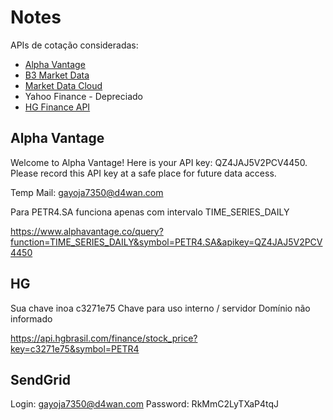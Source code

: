 # Notes

APIs de cotação consideradas:

- [Alpha Vantage](https://www.alphavantage.co/)
- [B3 Market Data](https://developers.b3.com.br/apis-br)
- [Market Data Cloud](https://www.marketdatacloud.com.br/)
- Yahoo Finance - Depreciado
- [HG Finance API](https://hgbrasil.com/status/finance)

## Alpha Vantage

Welcome to Alpha Vantage! Here is your API key: QZ4JAJ5V2PCV4450. Please record this API key at a safe place for future data access.

Temp Mail: gayoja7350@d4wan.com

Para PETR4.SA funciona apenas com intervalo TIME_SERIES_DAILY

<https://www.alphavantage.co/query?function=TIME_SERIES_DAILY&symbol=PETR4.SA&apikey=QZ4JAJ5V2PCV4450>

## HG

Sua chave inoa c3271e75
Chave para uso interno / servidor
Domínio não informado

<https://api.hgbrasil.com/finance/stock_price?key=c3271e75&symbol=PETR4>

## SendGrid

Login: gayoja7350@d4wan.com
Password: RkMmC2LyTXaP4tqJ

